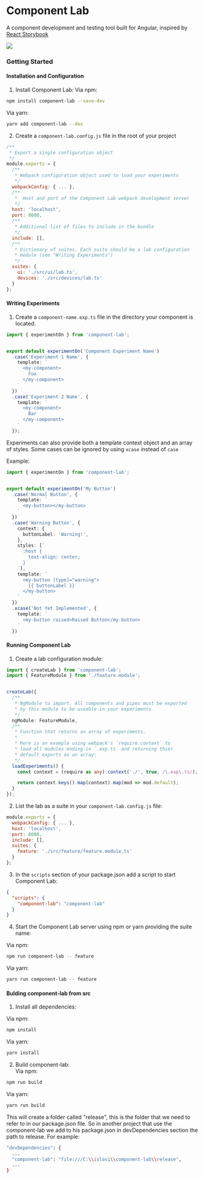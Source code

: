 # Component Lab 
A component development and testing tool built for Angular, inspired
by [React Storybook](https://getstorybook.io/)

![](http://i.imgur.com/Lcv41dc.png)


### Getting Started

#### Installation and Configuration
1. Install Component Lab:
  Via npm:
  ```bash
  npm install component-lab --save-dev
  ```

  Via yarn:
  ```bash
  yarn add component-lab --dev
  ```

2. Create a `component-lab.config.js` file in the root of your project

  ```js
  /**
   * Export a single configuration object
   */
  module.exports = {
    /**
     * Webpack configuration object used to load your experiments
     */
    webpackConfig: { ... },
    /**
     *  Host and port of the Component Lab webpack development server
     */
    host: 'localhost',
    port: 8080,
    /**
     * Additional list of files to include in the bundle
     */
    include: [],
    /**
     * Dictionary of suites. Each suite should be a lab configuration 
     * module (see "Writing Experiments") 
     */
    suites: {
      ui: './src/ui/lab.ts',
      devices: './src/devices/lab.ts'
    }
  };
  ```


#### Writing Experiments

1. Create a `component-name.exp.ts` file in the directory your component is located.

  ```ts
  import { experimentOn } from 'component-lab';


  export default experimentOn('Component Experiment Name')
    .case('Experiment 1 Name', {
      template: `
        <my-component>
          Foo
        </my-component>
      `
    })
    .case('Experiment 2 Name', {
      template: `
        <my-component>
          Bar
        </my-component>
      `
    });
  ```

  Experiments can also provide both a template context object and an array of styles.
  Some cases can be ignored by using `xcase` instead of `case`

  Example:

  ```ts
  import { experimentOn } from 'component-lab';
  

  export default experimentOn('My Button')
    .case('Normal Button', {
      template: `
        <my-button></my-button>
      `
    })
    .case('Warning Button', {
      context: {
        buttonLabel: 'Warning!',
      },
      styles: [`
        :host {
          text-align: center;
        }
      `],
      template: `
        <my-button [type]="warning">
          {{ buttonLabel }}
        </my-button>
      `
    })
    .xcase('Not Yet Implemented', {
      template: `
        <my-button raised>Raised Button</my-button>
      `
    })
  ```

  

#### Running Component Lab
  1. Create a lab configuration module:

  ```ts
  import { createLab } from 'component-lab';
  import { FeatureModule } from './feature.module';


  createLab({
    /**
     * NgModule to import. All components and pipes must be exported
     * by this module to be useable in your experiments
     */
    ngModule: FeatureModule,
    /**
     * Function that returns an array of experiments.
     *
     * Here is an example using webpack's `require.context` to
     * load all modules ending in `.exp.ts` and returning thier
     * default exports as an array:
     */
    loadExperiments() {
      const context = (require as any).context('./', true, /\.exp\.ts/);

      return context.keys().map(context).map(mod => mod.default);
    }
  });
  ```

  2. List the lab as a suite in your `component-lab.config.js` file:

  ```js
  module.exports = {
    webpackConfig: { ... },
    host: 'localhost',
    port: 8080,
    include: [],
    suites: {
      feature: './src/feature/feature.module.ts'
    }
  };
  ```

  3. In the `scripts` section of your package.json add a script to start Component Lab:
  ```json
  {
    "scripts": {
      "component-lab": "component-lab"
    }
  }
  ```

  4. Start the Component Lab server using npm or yarn providing the suite name:

  Via npm:
  ```bash
  npm run component-lab -- feature
  ```

  Via yarn:
  ```bash
  yarn run component-lab -- feature
  ```
  
  
  
#### Bulding component-lab from src

1. Install all dependencies:

  Via npm:
  ```bash
  npm install
  ```

  Via yarn:
  ```bash
  yarn install
  ```
  
2. Build component-lab:  
  Via npm:
  ```bash
  npm run build
  ```

  Via yarn:
  ```bash
  yarn run build
  ```

  This will create a folder called "release", this is the folder that we need to refer to in our package.json file.
  So in another project that use the component-lab we add to his package.json in devDependencies section the path to release.
  For example: 
  ```bash
  "devDependencies": {
    ...
	"component-lab": "file:///C:\\islavi\\component-lab\\release",
	...
  }
  ```